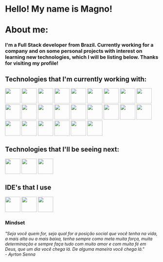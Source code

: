 # Hello! My name is Magno! <br> <br>About me:
### I'm a Full Stack developer from Brazil. Currently working for a company and on some personal projects with interest on learning new technologies, which I will be listing below. Thanks for visiting my profile!

## Technologies that I'm currently working with:
<div>
  
  <img src="https://cdn.jsdelivr.net/gh/devicons/devicon/icons/php/php-plain.svg" width="50" heigth="25"/>
  <img src="https://cdn.jsdelivr.net/gh/devicons/devicon/icons/java/java-original.svg" width="50" heigth="25"/>
  <img src="https://cdn.jsdelivr.net/gh/devicons/devicon/icons/javascript/javascript-plain.svg" width="50" heigth="25"/> 
  <img src="https://cdn.jsdelivr.net/gh/devicons/devicon/icons/typescript/typescript-original.svg" width="50" heigth="25"/>
  <img src="https://cdn.jsdelivr.net/gh/devicons/devicon/icons/laravel/laravel-plain-wordmark.svg" width="50" heigth="25"/> 
  <img src="https://cdn.jsdelivr.net/gh/devicons/devicon/icons/spring/spring-original.svg" width="50" heigth="25"/>
  <img src="https://cdn.jsdelivr.net/gh/devicons/devicon/icons/codeigniter/codeigniter-plain-wordmark.svg" width="50" heigth="25"/> 
  <img src="https://cdn.jsdelivr.net/gh/devicons/devicon/icons/bootstrap/bootstrap-plain.svg" width="50" heigth="25"/>
  <img src="https://cdn.jsdelivr.net/gh/devicons/devicon/icons/materialui/materialui-original.svg" width="50" heigth="25"/>
  <img src="https://cdn.jsdelivr.net/gh/devicons/devicon/icons/nextjs/nextjs-original.svg" width="50" heigth="25"/>
  <img src="https://cdn.jsdelivr.net/gh/devicons/devicon/icons/vuejs/vuejs-original.svg" width="50" heigth="25"/>   
  <img src="https://cdn.jsdelivr.net/gh/devicons/devicon/icons/react/react-original.svg" width="50" heigth="25"/>
  <img src="https://cdn.jsdelivr.net/gh/devicons/devicon/icons/nodejs/nodejs-original-wordmark.svg" width="50" heigth="25"/>
  <img src="https://cdn.jsdelivr.net/gh/devicons/devicon/icons/jquery/jquery-original-wordmark.svg" width="50" heigth="25"/>       
  <img src="https://cdn.jsdelivr.net/gh/devicons/devicon/icons/npm/npm-original-wordmark.svg" width="50" heigth="25"/>
  <img src="https://cdn.jsdelivr.net/gh/devicons/devicon/icons/composer/composer-original.svg" width="50" heigth="25"/>
  <img src="https://cdn.jsdelivr.net/gh/devicons/devicon/icons/git/git-original.svg" width="50" heigth="25"/>
  <img src="https://cdn.jsdelivr.net/gh/devicons/devicon/icons/express/express-original-wordmark.svg" width="50" heigth="25"/>
  <img src="https://cdn.jsdelivr.net/gh/devicons/devicon/icons/nginx/nginx-original.svg" width="50" heigth="25"/>
  <img src="https://cdn.jsdelivr.net/gh/devicons/devicon/icons/docker/docker-plain-wordmark.svg" width="50" heigth="25"/>
  <img src="https://cdn.jsdelivr.net/gh/devicons/devicon/icons/postgresql/postgresql-plain-wordmark.svg" width="50" heigth="25"/>
  <img src="https://cdn.jsdelivr.net/gh/devicons/devicon/icons/oracle/oracle-original.svg" width="50" heigth="25"/>
  <img src="https://cdn.jsdelivr.net/gh/devicons/devicon/icons/mysql/mysql-plain-wordmark.svg" width="50" heigth="25"/>
  <img src="https://cdn.jsdelivr.net/gh/devicons/devicon/icons/sequelize/sequelize-original-wordmark.svg" width="50" heigth="25"/>
          
                
</div>

## Technologies that I'll be seeing next:

<div>
  
  <img src="https://cdn.jsdelivr.net/gh/devicons/devicon/icons/adonisjs/adonisjs-original.svg" width="50" heigth="25"/>
  <img src="https://cdn.jsdelivr.net/gh/devicons/devicon/icons/ionic/ionic-original.svg" width="50" heigth="25"/>
  <img src="https://cdn.jsdelivr.net/gh/devicons/devicon/icons/csharp/csharp-original.svg" width="50" heigth="25"/>
          
</div>

## IDE's that I use

<div>
  
  <img src="https://cdn.jsdelivr.net/gh/devicons/devicon/icons/vscode/vscode-original.svg" width="50" heigth="25"/>
  <img src="https://cdn.jsdelivr.net/gh/devicons/devicon@latest/icons/intellij/intellij-original.svg" width="50" heigth="25"/>
  <img src="https://cdn.jsdelivr.net/gh/devicons/devicon/icons/phpstorm/phpstorm-plain.svg" width="50" heigth="25" />     
          
</div>

### Mindset

*"Seja você quem for, seja qual for a posição social que você tenha na vida, a mais alta ou a mais baixa, tenha sempre como meta muita força, muita determinação e sempre faça tudo com muito amor e com muita fé em Deus, que um dia você chega lá. De alguma maneira você chega lá." <br> - Ayrton Senna*
